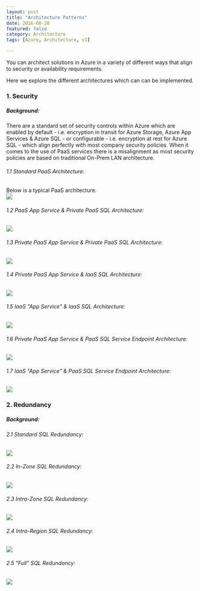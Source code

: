 ```yaml
---
layout: post
title: "Architecture Patterns"
date: 2016-08-20
featured: false
category: Architecture
tags: [Azure, Architecture, v1]

---
```

You can architect solutions in Azure in a variety of different ways that align to security or availability requirements.

Here we explore the different architectures which can can be implemented.

### 1. Security

##### Background:

There are a standard set of security controls within Azure which are enabled by default - i.e. encryption in transit for Azure Storage, Azure App Services & Azure SQL - or configurable - i.e. encryption at rest for Azure SQL - which align perfectly with most company security policies. When it comes to the use of PaaS services there is a misalignment as most security policies are based on traditional On-Prem LAN architecture.


###### 1.1 Standard PaaS Architecture:

Below is a typical PaaS architecture.  
![](/images/APP-SQL-PAAS.png)

###### 1.2 PaaS App Service & Private PaaS SQL Architecture:

![](/images/APP-PAAS-SQL-PPAAS.png)

###### 1.3 Private PaaS App Service & Private PaaS SQL Architecture:

![](/images/APP-PPAAS-SQL-PPAAS.png)

###### 1.4 Private PaaS App Service & IaaS SQL Architecture:

![](/images/APP-PPAAS-SQL-IAAS.png)

###### 1.5 IaaS "App Service" & IaaS SQL Architecture:

![](/images/APP-IAAS-SQL-IAAS.png)

###### 1.6 Private PaaS App Service & PaaS SQL Service Endpoint Architecture:

![](/images/APP-PPAAS-SQL-PPAAS-SEP.png)

###### 1.7 IaaS "App Service" & PaaS SQL Service Endpoint Architecture:

![](/images/APP-IAAS-SQL-IAAS-SEP.png)

### 2. Redundancy

##### Background:

###### 2.1 Standard SQL Redundancy:

![](/images/SQL-NON-REDUNDANT.png)

###### 2.2 In-Zone SQL Redundancy:

![](/images/SQL-IN-ZONE-REDUNDANT.png)

###### 2.3 Intra-Zone SQL Redundancy:

![](/images/SQL-ZONE-REDUNDANT.png)

###### 2.4 Intra-Region SQL Redundancy:

![](/images/SQL-REGION-REDUNDANT.png)

###### 2.5 "Full" SQL Redundancy:

![](/images/SQL-FULL-REDUNDANT.png)

